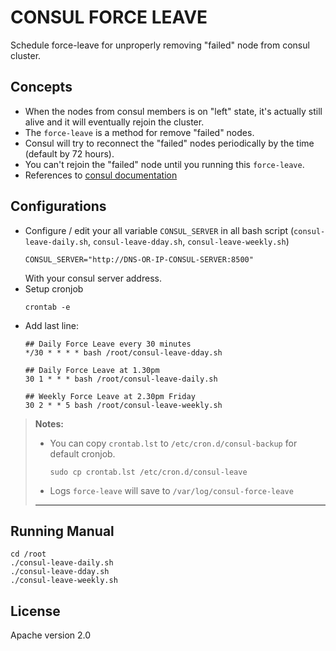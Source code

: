# CONSUL FORCE LEAVE

Schedule force-leave for unproperly removing "failed" node from consul cluster.

## Concepts
* When the nodes from consul members is on "left" state, it's actually still alive and it will eventually rejoin the cluster.
* The `force-leave` is a method for remove "failed" nodes.
* Consul will try to reconnect the "failed" nodes periodically by the time (default by 72 hours).
* You can't rejoin the "failed" node until you running this `force-leave`.
* References to [consul documentation](https://www.consul.io/docs/index.html)

## Configurations
* Configure / edit your all variable `CONSUL_SERVER` in all bash script (`consul-leave-daily.sh`, `consul-leave-dday.sh`, `consul-leave-weekly.sh`)
  ```
  CONSUL_SERVER="http://DNS-OR-IP-CONSUL-SERVER:8500"
  ```
  With your consul server address.
* Setup cronjob
  ```
  crontab -e
  ```
* Add last line:
  ```
  ## Daily Force Leave every 30 minutes
  */30 * * * * bash /root/consul-leave-dday.sh

  ## Daily Force Leave at 1.30pm
  30 1 * * * bash /root/consul-leave-daily.sh

  ## Weekly Force Leave at 2.30pm Friday
  30 2 * * 5 bash /root/consul-leave-weekly.sh
  ```

> **Notes:**
> * You can copy `crontab.lst` to `/etc/cron.d/consul-backup` for default cronjob.
>   ```
>   sudo cp crontab.lst /etc/cron.d/consul-leave
>   ```
> * Logs `force-leave` will save to `/var/log/consul-force-leave`
> -----

## Running Manual
```
cd /root
./consul-leave-daily.sh
./consul-leave-dday.sh
./consul-leave-weekly.sh
```

## License
Apache version 2.0
